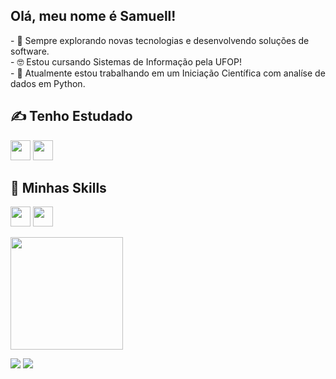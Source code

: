 ## Olá, meu nome é <strong>Samuell!</strong>
<p>
  - 🤔 Sempre explorando novas tecnologias e desenvolvendo soluções de software. <br>
  - 🤓 Estou cursando Sistemas de Informação pela UFOP!<br>
  - 🔭 Atualmente estou trabalhando em um Iniciação Científica com analíse de dados em Python.
  <br>
</p>

## ✍ Tenho Estudado
<code><img height="32" src="https://img.shields.io/badge/Python-3776AB?style=for-the-badge&logo=python&logoColor=white"></code>
<code><img height="32" src="https://img.shields.io/badge/JavaScript-323330?style=for-the-badge&logo=javascript&logoColor=F7DF1E"></code>

## 🚀 Minhas Skills
<code><img height="32" src="https://img.shields.io/badge/HTML5-E34F26?style=for-the-badge&logo=html5&logoColor=white"></code>
<code><img height="32" src="https://img.shields.io/badge/CSS3-1572B6?style=for-the-badge&logo=css3&logoColor=white"></code>

<a href="https://github.com/SamuellAguiar">
  <img height="180em" src="https://github-readme-stats.vercel.app/api?username=SamuellAguiar&theme=dracula&show_icons=true" />
</a>
<br>
<p align="left">
  
  <a href="https://www.linkedin.com/in/samuell-aguiar-8140b0208/" alt="LinkedIn">
  <img src="https://img.shields.io/badge/-Linkedin-0e76a8?style=flat-square&logo=Linkedin&logoColor=white&link=https://www.linkedin.com/in/samuell-aguiar-8140b0208/" /></a>

  <a href="https://www.instagram.com/samuell.ag/" alt="Instagram">
  <img src="https://img.shields.io/badge/-Instagram-DF0174?style=flat-square&labelColor=DF0174&logo=instagram&logoColor=white&link=https://www.instagram.com/samuell.ag/"/></a>
</p>
